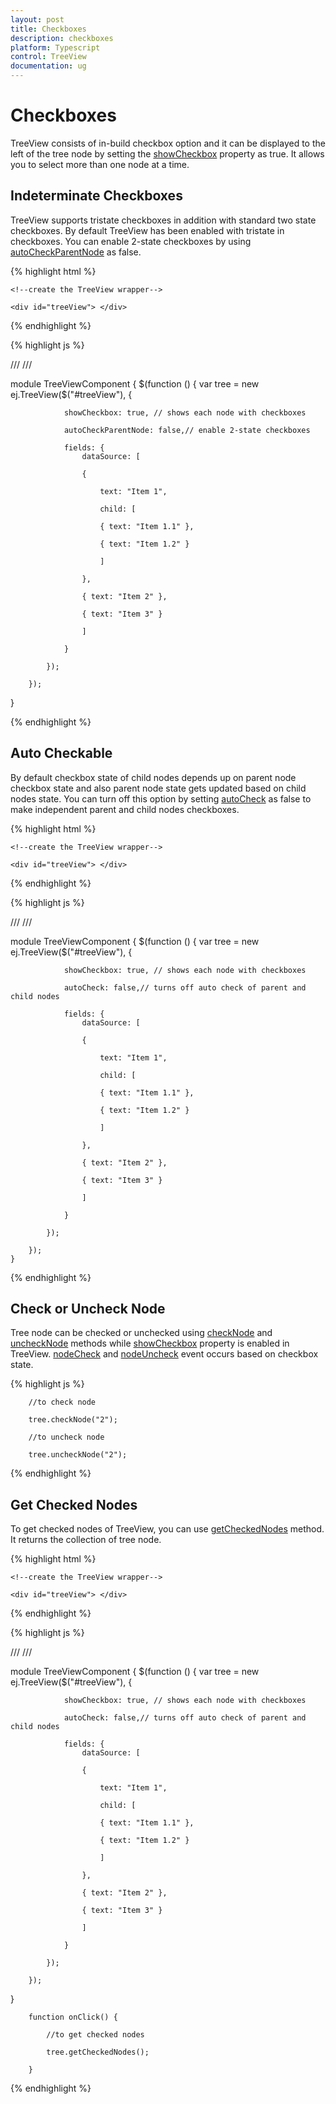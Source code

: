 ```yaml
---
layout: post
title: Checkboxes
description: checkboxes
platform: Typescript
control: TreeView
documentation: ug
---
```


# Checkboxes

TreeView consists of in-build checkbox option and it can be displayed to the left of the tree node by setting the [showCheckbox](https://help.syncfusion.com/api/js/ejtreeview#members:showcheckbox) property as true. It allows you to select more than one node at a time. 

## Indeterminate Checkboxes

TreeView supports tristate checkboxes in addition with standard two state checkboxes. By default TreeView has been enabled with tristate in checkboxes. You can enable 2-state checkboxes by using [autoCheckParentNode](https://help.syncfusion.com/api/js/ejtreeview#members:autocheckparentnode) as false.

{% highlight html %}

    <!--create the TreeView wrapper-->

    <div id="treeView"> </div>

{% endhighlight %}

{% highlight js %}

/// <reference path="tsfiles/jquery.d.ts" />
/// <reference path="tsfiles/ej.web.all.d.ts" />
 

module TreeViewComponent {
    $(function () {
        var tree = new ej.TreeView($("#treeView"), {

                showCheckbox: true, // shows each node with checkboxes

                autoCheckParentNode: false,// enable 2-state checkboxes

                fields: {
                    dataSource: [

                    {

                        text: "Item 1",

                        child: [

                        { text: "Item 1.1" },

                        { text: "Item 1.2" }

                        ]

                    },

                    { text: "Item 2" },

                    { text: "Item 3" }

                    ]

                }

            });

        });
}  

{% endhighlight %}

## Auto Checkable

By default checkbox state of child nodes depends up on parent node checkbox state and also parent node state gets updated based on child nodes state. You can turn off this option by setting [autoCheck](https://help.syncfusion.com/api/js/ejtreeview#members:autocheck) as false to make independent parent and child nodes checkboxes.

{% highlight html %}

    <!--create the TreeView wrapper-->

    <div id="treeView"> </div>

{% endhighlight %}

{% highlight js %}

/// <reference path="tsfiles/jquery.d.ts" />
/// <reference path="tsfiles/ej.web.all.d.ts" />

module TreeViewComponent {
    $(function () {
        var tree = new ej.TreeView($("#treeView"), {

                showCheckbox: true, // shows each node with checkboxes

                autoCheck: false,// turns off auto check of parent and child nodes

                fields: {
                    dataSource: [

                    {

                        text: "Item 1",

                        child: [

                        { text: "Item 1.1" },

                        { text: "Item 1.2" }

                        ]

                    },

                    { text: "Item 2" },

                    { text: "Item 3" }

                    ]

                }

            });

        });
    }

{% endhighlight %}

## Check or Uncheck Node

Tree node can be checked or unchecked using [checkNode](https://help.syncfusion.com/api/js/ejtreeview#methods:checknode) and [uncheckNode](https://help.syncfusion.com/api/js/ejtreeview#methods:unchecknode) methods while [showCheckbox](https://help.syncfusion.com/api/js/ejtreeview#members:showcheckbox) property is enabled in TreeView. [nodeCheck](https://help.syncfusion.com/api/js/ejtreeview#events:nodecheck) and [nodeUncheck](https://help.syncfusion.com/api/js/ejtreeview#events:nodeuncheck) event occurs based on checkbox state.

{% highlight js %}


        //to check node

        tree.checkNode("2");

        //to uncheck node

        tree.uncheckNode("2");

{% endhighlight %}


## Get Checked Nodes

To get checked nodes of TreeView, you can use [getCheckedNodes](https://help.syncfusion.com/api/js/ejtreeview#methods:getcheckednodes) method. It returns the collection of tree node.

{% highlight html %}

    <!--create the TreeView wrapper-->

    <div id="treeView"> </div>

{% endhighlight %}

{% highlight js %}

/// <reference path="tsfiles/jquery.d.ts" />
/// <reference path="tsfiles/ej.web.all.d.ts" />

module TreeViewComponent {
    $(function () {
        var tree = new ej.TreeView($("#treeView"), {

                showCheckbox: true, // shows each node with checkboxes

                autoCheck: false,// turns off auto check of parent and child nodes

                fields: {
                    dataSource: [

                    {

                        text: "Item 1",

                        child: [

                        { text: "Item 1.1" },

                        { text: "Item 1.2" }

                        ]

                    },

                    { text: "Item 2" },

                    { text: "Item 3" }

                    ]

                }

            });

        });
 }

        function onClick() {

            //to get checked nodes

            tree.getCheckedNodes();

        }

{% endhighlight %}

